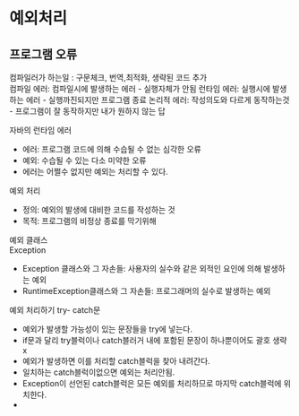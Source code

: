 # 예외처리  
## 프로그램 오류  
컴파일러가 하는일 : 구문체크, 번역,최적화, 생략된 코드 추가  
컴파일 에러: 컴파일시에 발생하는 에러   - 실행자체가 안됨
런타임 에러: 실행시에 발생하는 에러    - 실행까진되지만 프로그램 종료
논리적 에러: 작성의도와 다르게 동작하는것  - 프로그램이 잘 동작하지만 내가 원하지 않는 답  

자바의 런타임 에러  
- 에러: 프로그램 코드에 의해 수습될 수 없는 심각한 오류  
- 예외: 수습될 수 있는 다소 미약한 오류  
- 에러는 어쩔수 없지만 예외는 처리할 수 있다.  

예외 처리
- 정의: 예외의 발생에 대비한 코드를 작성하는 것  
- 목적: 프로그램의 비정상 종료를 막기위해  

예외 클래스  
Exception  
- Exception 클래스와 그 자손들: 사용자의 실수와 같은 외적인 요인에 의해 발생하는 예외  
- RuntimeException클래스와 그 자손들: 프로그래머의 실수로 발생하는 예외  

예외 처리하기 try- catch문  
- 예외가 발생할 가능성이 있는 문장들을 try에 넣는다.  
- if문과 달리 try블럭이나 catch블러거 내에 포함된 문장이 하나뿐이어도 괄호 생략 x  
- 예외가 발생하면 이를 처리할 catch블럭을 찾아 내려간다.  
- 일치하는 catch블럭이없으면 예외는 처리안됨.  
- Exception이 선언된 catch블럭은 모든 예외를 처리하므로 마지막 catch블럭에 위치한다.  
- 

